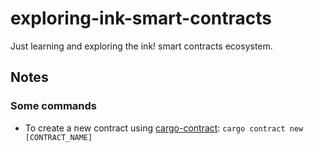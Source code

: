 # exploring-ink-smart-contracts

Just learning and exploring the ink! smart contracts ecosystem.

## Notes

### Some commands

- To create a new contract using [cargo-contract](https://github.com/paritytech/cargo-contract): `cargo contract new [CONTRACT_NAME]`
